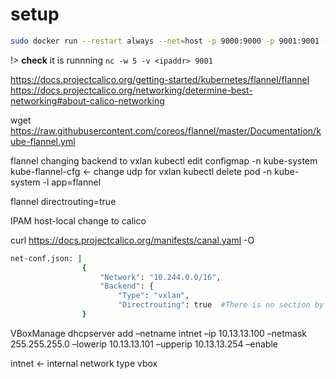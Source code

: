 # setup 
``` bash
sudo docker run --restart always --net=host -p 9000:9000 -p 9001:9001 -v /disks/1:/data --name minio -d quay.io/minio/minio server /data --console-address ":9001"
```

!> **check** it is runnning ```nc -w 5 -v <ipaddr> 9001```

https://docs.projectcalico.org/getting-started/kubernetes/flannel/flannel
https://docs.projectcalico.org/networking/determine-best-networking#about-calico-networking

wget https://raw.githubusercontent.com/coreos/flannel/master/Documentation/kube-flannel.yml

flannel changing backend to vxlan
kubectl edit configmap -n kube-system kube-flannel-cfg <- change udp for vxlan
kubectl delete pod -n kube-system -l app=flannel

flannel directrouting=true

IPAM host-local
change to calico

curl https://docs.projectcalico.org/manifests/canal.yaml -O

``` bash
net-conf.json: |
                {
                    "Network": "10.244.0.0/16",
                    "Backend": {
                        "Type": "vxlan",
                        "Directrouting": true  #There is no section by default. If you want to modify it, you must reinstall the flannel plugin! ! !
                }
```

VBoxManage dhcpserver add –netname intnet –ip 10.13.13.100 –netmask 255.255.255.0 –lowerip 10.13.13.101 –upperip 10.13.13.254 –enable

intnet <- internal network type vbox